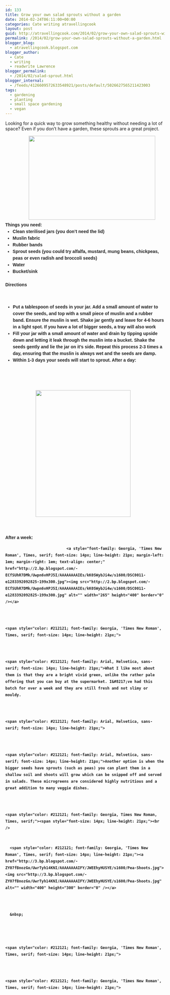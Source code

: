 ```yaml
---
id: 133
title: Grow your own salad sprouts without a garden
date: 2014-02-24T06:11:00+00:00
categories: Cate writing atravellingcook
layout: post
guid: http://atravellingcook.com/2014/02/grow-your-own-salad-sprouts-without-a-garden.html
permalink: /2014/02/grow-your-own-salad-sprouts-without-a-garden.html
blogger_blog:
  - atravellingcook.blogspot.com
blogger_author:
  - Cate
  - writing
  - readwrite Lawrence
blogger_permalink:
  - /2014/02/salad-sprout.html
blogger_internal:
  - /feeds/4126609572633548921/posts/default/5026627565211423003
tags:
  - gardening
  - planting
  - small space gardening
  - vegan
---
```


  Looking for a quick way to grow something healthy without needing a lot of space? Even if you don&#8217;t have a garden, these sprouts are a great project.


<div style="color: #212121; font-family: Georgia, 'Times New Roman', Times, serif; font-size: 14px; line-height: 21px; margin-bottom: 1.5em; padding: 0px;">
                   <a style="margin-left: 1em; margin-right: 1em; text-align: center;" href="http://1.bp.blogspot.com/-i69mdtfaMQg/Uwpn60qYrsI/AAAAAAAAIEw/ImoUKiAFFuc/s1600/DSC00131-300x199.jpg"><img src="http://1.bp.blogspot.com/-i69mdtfaMQg/Uwpn60qYrsI/AAAAAAAAIEw/ImoUKiAFFuc/s1600/DSC00131-300x199.jpg" alt="" width="400" height="265" border="0" /></a>




<div style="color: #212121; font-size: 14px; line-height: 21px; margin-bottom: 1.5em; padding: 0px;">
  <span style="font-family: Arial, Helvetica, sans-serif; font-weight: bold;">Things you need:


<ul style="color: #212121; font-size: 14px; line-height: 21px; margin: 0px 0px 1.5em 1.667em; padding: 0px;">
  <li style="margin: 0px; padding: 0px;">
    Clean sterilised jars (you don&#8217;t need the lid)
  </li>
  <li style="margin: 0px; padding: 0px;">
    Muslin fabric
  </li>
  <li style="margin: 0px; padding: 0px;">
    Rubber bands
  </li>
  <li style="margin: 0px; padding: 0px;">
    Sprout seeds (you could try alfalfa, mustard, mung beans, chickpeas, peas or even radish and broccoli seeds)
  </li>
  <li style="margin: 0px; padding: 0px;">
    Water
  </li>
  <li style="margin: 0px; padding: 0px;">
    Bucket/sink
  </li>
</ul>

<div style="color: #212121; font-size: 14px; line-height: 21px; margin-bottom: 1.5em; padding: 0px;">
  <span style="font-family: Arial, Helvetica, sans-serif; font-weight: bold;">Directions


&nbsp;

  * Put a tablespoon of seeds in your jar. Add a small amount of water to cover the seeds, and top with a small piece of muslin and a rubber band. Ensure the muslin is wet. Shake jar gently and leave for 4-6 hours in a light spot. If you have a lot of bigger seeds, a tray will also work
  * Fill your jar with a small amount of water and drain by tipping upside down and letting it leak through the muslin into a bucket. Shake the seeds gently and lie the jar on it&#8217;s side. Repeat this process 2-3 times a day, ensuring that the muslin is always wet and the seeds are damp.
  * Within 1-3 days your seeds will start to sprout. After a day:

&nbsp;

&nbsp;


                       <a style="margin-left: 1em; margin-right: 1em; text-align: center;" href="http://2.bp.blogspot.com/-Evfp4jpCY6A/UwrSEvzP_xI/AAAAAAAAIFI/cpVeEbBpx6M/s1600/IMG_20140223_105843.jpg"><img src="http://2.bp.blogspot.com/-Evfp4jpCY6A/UwrSEvzP_xI/AAAAAAAAIFI/cpVeEbBpx6M/s1600/IMG_20140223_105843.jpg" alt="" width="300" height="400" border="0" /></a>



   



  After a week:



  
                               <a style="font-family: Georgia, 'Times New Roman', Times, serif; font-size: 14px; line-height: 21px; margin-left: 1em; margin-right: 1em; text-align: center;" href="http://2.bp.blogspot.com/-ECfSUhR7DMk/Uwpn6vHPJ5I/AAAAAAAAIEs/kK0SWybJi4w/s1600/DSC0011-e1283392092825-199x300.jpg"><img src="http://2.bp.blogspot.com/-ECfSUhR7DMk/Uwpn6vHPJ5I/AAAAAAAAIEs/kK0SWybJi4w/s1600/DSC0011-e1283392092825-199x300.jpg" alt="" width="265" height="400" border="0" /></a>
  
  
  
    <span style="color: #212121; font-family: Georgia, 'Times New Roman', Times, serif; font-size: 14px; line-height: 21px;"> 
  
  
  
    <span style="color: #212121; font-family: Arial, Helvetica, sans-serif; font-size: 14px; line-height: 21px;">What I like most about them is that they are a bright vivid green, unlike the rather pale offering that you can buy at the supermarket. I&#8217;ve had this batch for over a week and they are still fresh and not slimy or mouldy. 
  
  
  
    <span style="color: #212121; font-family: Arial, Helvetica, sans-serif; font-size: 14px; line-height: 21px;"> 
  
  
  
    <span style="color: #212121; font-family: Arial, Helvetica, sans-serif; font-size: 14px; line-height: 21px;">Another option is when the bigger seeds have sprouts (such as peas) you can plant them in a shallow soil and shoots will grow which can be snipped off and served in salads. These microgreens are considered highly nutritious and a great addition to many veggie dishes. 
  
  
  
    <span style="color: #212121; font-family: Georgia, Times New Roman, Times, serif;"><span style="font-size: 14px; line-height: 21px;"><br />  
    
    
      <span style="color: #212121; font-family: Georgia, 'Times New Roman', Times, serif; font-size: 14px; line-height: 21px;"><a  href="http://3.bp.blogspot.com/-ZY07fBnozGo/UwrTyh14KNI/AAAAAAAAIFY/JWEEhyHUSYE/s1600/Pea-Shoots.jpg"><img src="http://3.bp.blogspot.com/-ZY07fBnozGo/UwrTyh14KNI/AAAAAAAAIFY/JWEEhyHUSYE/s1600/Pea-Shoots.jpg" alt="" width="400" height="300" border="0" /></a>
    
    
    
      &nbsp;
    
  
  
  
    <span style="color: #212121; font-family: Georgia, 'Times New Roman', Times, serif; font-size: 14px; line-height: 21px;"> 
  
  
  
    <span style="color: #212121; font-family: Georgia, 'Times New Roman', Times, serif; font-size: 14px; line-height: 21px;"> 
  
  
  
  
